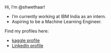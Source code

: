 Hi, I’m @shwethaar!
- I’m currently working at IBM India as an intern.
- Aspiring to be a Machine Learning Engineer.

Find my profiles here:
- [kaggle profile](https://www.kaggle.com/shwethaar)
- [LinkedIn profile](https://www.linkedin.com/in/shwethaarajagopalan)
